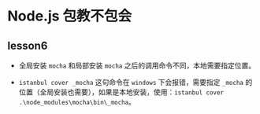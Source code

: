 # Node.js 包教不包会

## lesson6

* 全局安装 `mocha` 和局部安装 `mocha` 之后的调用命令不同，本地需要指定位置。  

* `istanbul cover _mocha` 这句命令在 `windows` 下会报错，需要指定 `_mocha` 的位置（全局安装也需要），如果是本地安装，使用：`istanbul cover .\node_modules\mocha\bin\_mocha`。  



